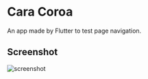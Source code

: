 # Cara Coroa

An app made by Flutter to test page navigation.

## Screenshot

![screenshot](screenshot.png)
